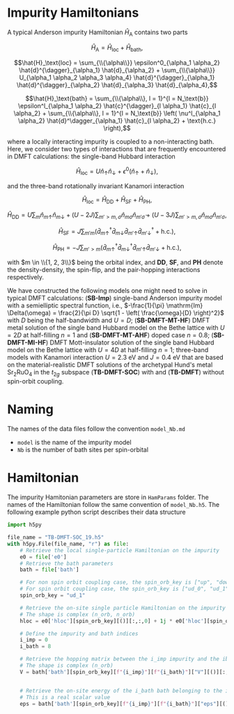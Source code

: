 # Impurity Hamiltonians

A typical Anderson impurity Hamiltonian $\hat{H}_\text{A}$ contains two parts

```math
\hat{H}_\text{A} = \hat{H}_\text{loc} + \hat{H}_\text{bath},
```

```math
\hat{H}_\text{loc} = \sum_{\\{\alpha\\}} \epsilon^0_{\alpha_1 \alpha_2} \hat{d}^{\dagger}_{\alpha_1} \hat{d}_{\alpha_2} + \sum_{\\{\alpha\\}} U_{\alpha_1 \alpha_2 \alpha_3 \alpha_4} \hat{d}^{\dagger}_{\alpha_1} \hat{d}^{\dagger}_{\alpha_2} \hat{d}_{\alpha_3} \hat{d}_{\alpha_4},
```

```math
\hat{H}_\text{bath} = \sum_{\\{\alpha\\}, l = 1}^{l = N_\text{b}} \epsilon^l_{\alpha_1 \alpha_2} \hat{c}^{\dagger}_{l \alpha_1} \hat{c}_{l \alpha_2} + \sum_{\\{\alpha\\}, l = 1}^{l = N_\text{b}} \left( \nu^l_{\alpha_1 \alpha_2} \hat{d}^\dagger_{\alpha_1} \hat{c}_{l \alpha_2} + \text{h.c.} \right),
```

where a locally interacting impurity is coupled to a non-interacting bath. Here, we consider two types of interactions that are frequently encountered in DMFT calculations: the single-band Hubbard interaction

```math
\hat{H}_\text{loc} = U \hat{n}_{\uparrow} \hat{n}_{\downarrow} + \epsilon^0 \left( \hat{n}_{\uparrow} + \hat{n}_{\downarrow} \right),
```

and the three-band rotationally invariant Kanamori interaction

```math
\hat{H}_\text{loc} = \hat{H}_\text{DD} + \hat{H}_\text{SF} +\hat{H}_\text{PH},
```

```math
\hat{H}_\text{DD} = U \sum_m \hat{n}_{m \uparrow} \hat{n}_{m \downarrow} + (U - 2 J) \sum_{m' > m, \sigma} \hat{n}_{m \sigma} \hat{n}_{m' \bar{\sigma}} + (U - 3 J) \sum_{m' > m, \sigma} \hat{n}_{m \sigma} \hat{n}_{m' \sigma},
```

```math
\hat{H}_\text{SF} = J \sum_{m' m} \left( \hat{d}^\dagger_{m \uparrow} \hat{d}_{m \downarrow} \hat{d}_{m' \uparrow} \hat{d}^\dagger_{m' \downarrow} + \text{h.c.} \right),
```

```math
\hat{H}_\text{PH} = -J \sum_{m' > m} \left( \hat{d}^\dagger_{m \uparrow} \hat{d}^\dagger_{m \downarrow} \hat{d}_{m' \uparrow} \hat{d}_{m' \downarrow} + \text{h.c.} \right),
```

with $m \in \\{1, 2, 3\\}$ being the orbital index, and **DD**, **SF**, and **PH** denote the density-density, the spin-flip, and the pair-hopping interactions respectively.

We have constructed the following models one might need to solve in typical DMFT calculations:
(**SB-Imp**) single-band Anderson impurity model with a semielliptic spectral function, i.e., $-\frac{1}{\pi} \mathrm{Im} \Delta(\omega) = \frac{2}{\pi D} \sqrt{1 - \left( \frac{\omega}{D} \right)^2}$ with $D$ being the half-bandwidth and $U = D$;
(**SB-DMFT-MT-HF**) DMFT metal solution of the single band Hubbard model on the Bethe lattice with $U = 2 D$ at half-filling $n = 1$ and
(**SB-DMFT-MT-AHF**) doped case $n = 0.8$;
(**SB-DMFT-MI-HF**) DMFT Mott-insulator solution of the single band Hubbard model on the Bethe lattice with $U = 4 D$ at half-filling $n = 1$;
three-band models with Kanamori interaction $U = 2.3\ \text{eV}$ and $J = 0.4\ \text{eV}$ that are based on the material-realistic DMFT solutions of the archetypal Hund's metal Sr<sub>2</sub>RuO<sub>4</sub> in the $t_{2 g}$ subspace (**TB-DMFT-SOC**) with and (**TB-DMFT**) without spin-orbit coupling.

# Naming

The names of the data files follow the convention `model_Nb.md`

* `model` is the name of the impurity model
* `Nb` is the number of bath sites per spin-orbital

# Hamiltonian
The impurity Hamitonian parameters are store in `HamParams` folder. The names of the Hamiltonian follow the same convention of `model_Nb.h5`. The following example python script describes their data structure
```python 
import h5py

file_name = "TB-DMFT-SOC_19.h5"
with h5py.File(file_name, "r") as file:
    # Retrieve the local single-particle Hamiltonian on the impurity
    e0 = file['e0']
    # Retrieve the bath parameters
    bath = file['bath']

    # For non spin orbit coupling case, the spin_orb_key is ["up", "down"]
    # For spin orbit coupling case, the spin_orb_key is ["ud_0", "ud_1"]
    spin_orb_key = "ud_1"

    # Retrieve the on-site single particle Hamiltonian on the impurity
    # The shape is complex (n_orb, n_orb)
    hloc = e0['hloc'][spin_orb_key][()][:,:,0] + 1j * e0['hloc'][spin_orb_key][()][:,:,1]

    # Define the impurity and bath indices
    i_imp = 0
    i_bath = 8

    # Retrieve the hopping matrix between the i_imp impurity and the ibath bath
    # The shape is complex (n_orb)
    V = bath['bath'][spin_orb_key][f"{i_imp}"][f"{i_bath}"]["V"][()][:,0] + 1j * bath['bath'][spin_orb_key][f"{i_imp}"][f"{i_bath}"]["V"][()][:,1]


    # Retrieve the on-site energy of the i_bath bath belonging to the i_imp impurity
    # This is a real scalar value
    eps = bath['bath'][spin_orb_key][f"{i_imp}"][f"{i_bath}"]["eps"][()]

```